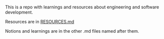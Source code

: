 This is a repo with learnings and resources about engineering and software development.

Resources are in [RESOURCES.md](https://github.com/antoinebcx/engineering-learning-resources#:~:text=now-,resources.md,-Update%20and%20rename)

Notions and learnings are in the other .md files named after them.
